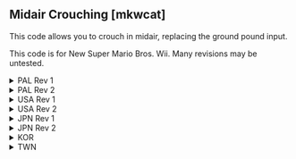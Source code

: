## Midair Crouching [mkwcat]

This code allows you to crouch in midair, replacing the ground pound input.

This code is for New Super Mario Bros. Wii. Many revisions may be untested.

<details>
<summary>PAL Rev 1</summary>

```hex
C61267F0 8012D5D0
C614E620 8014DCF0
C212D9FC 00000005
48000009 C0000000
7D2802A6 C03F00EC
C0490000 FC011040
40800008 D01F00EC
60000000 00000000
C214DEC4 00000004
881F152C 2C000002
4181000C 38000001
981F152D 80010014
60000000 00000000
```
</details>

<details>
<summary>PAL Rev 2</summary>

```hex
C61267F0 8012D5D0
C614E620 8014DCF0
C212D9FC 00000005
48000009 C0000000
7D2802A6 C03F00EC
C0490000 FC011040
40800008 D01F00EC
60000000 00000000
C214DEC4 00000004
881F152C 2C000002
4181000C 38000001
981F152D 80010014
60000000 00000000
```
</details>

<details>
<summary>USA Rev 1</summary>

```hex
C61266B0 8012D490
C614E4E0 8014DBB0
C212D8BC 00000005
48000009 C0000000
7D2802A6 C03F00EC
C0490000 FC011040
40800008 D01F00EC
60000000 00000000
C214DD84 00000004
881F152C 2C000002
4181000C 38000001
981F152D 80010014
60000000 00000000
```
</details>

<details>
<summary>USA Rev 2</summary>

```hex
C61266B0 8012D490
C614E4E0 8014DBB0
C212D8BC 00000005
48000009 C0000000
7D2802A6 C03F00EC
C0490000 FC011040
40800008 D01F00EC
60000000 00000000
C214DD84 00000004
881F152C 2C000002
4181000C 38000001
981F152D 80010014
60000000 00000000
```
</details>

<details>
<summary>JPN Rev 1</summary>

```hex
C61264C0 8012D2A0
C614E2F0 8014D9C0
C212D6CC 00000005
48000009 C0000000
7D2802A6 C03F00EC
C0490000 FC011040
40800008 D01F00EC
60000000 00000000
C214DB94 00000004
881F152C 2C000002
4181000C 38000001
981F152D 80010014
60000000 00000000
```
</details>

<details>
<summary>JPN Rev 2</summary>

```hex
C61264C0 8012D2A0
C614E2F0 8014D9C0
C212D6CC 00000005
48000009 C0000000
7D2802A6 C03F00EC
C0490000 FC011040
40800008 D01F00EC
60000000 00000000
C214DB94 00000004
881F152C 2C000002
4181000C 38000001
981F152D 80010014
60000000 00000000
```
</details>

<details>
<summary>KOR</summary>

```hex
C6126BC0 8012D9A0
C614E9F0 8014E0C0
C212DDCC 00000005
48000009 C0000000
7D2802A6 C03F00EC
C0490000 FC011040
40800008 D01F00EC
60000000 00000000
C214E294 00000004
881F152C 2C000002
4181000C 38000001
981F152D 80010014
60000000 00000000
```
</details>

<details>
<summary>TWN</summary>

```hex
C6126BC0 8012D9A0
C614E9F0 8014E0C0
C212DDCC 00000005
48000009 C0000000
7D2802A6 C03F00EC
C0490000 FC011040
40800008 D01F00EC
60000000 00000000
C214E294 00000004
881F152C 2C000002
4181000C 38000001
981F152D 80010014
60000000 00000000
```
</details>

